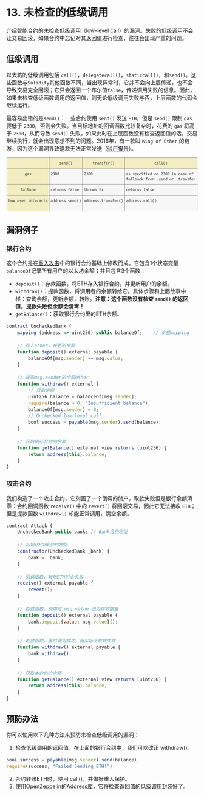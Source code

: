 # 13. 未检查的低级调用

介绍智能合约的未检查低级调用（low-level call）的漏洞。失败的低级调用不会让交易回滚，如果合约中忘记对其返回值进行检查，往往会出现严重的问题。

## 低级调用

以太坊的低级调用包括 `call()`，`delegatecall()`，`staticcall()`，和`send()`。这些函数与`Solidity`其他函数不同，当出现异常时，它并不会向上层传递，也不会导致交易完全回滚；它只会返回一个布尔值`false`，传递调用失败的信息。因此，如果未检查低级函数调用的返回值，则无论低级调用失败与否，上层函数的代码会继续运行。

最容易出错的是`send()`：一些合约使用 `send()` 发送 `ETH`，但是 `send()` 限制 `gas` 要低于 `2300`，否则会失败。当目标地址的回调函数比较复杂时，花费的 `gas` 将高于 `2300`，从而导致 `send()` 失败。如果此时在上层函数没有检查返回值的话，交易继续执行，就会出现意想不到的问题。2016年，有一款叫 `King of Ether` 的链游，因为这个漏洞导致退款无法正常发送（[验尸报告](https://www.kingoftheether.com/postmortem.html)）。

![](../../pic/solidity-4-13-1.png)

## 漏洞例子

### 银行合约

这个合约是在[重入攻击](./01.md)中的银行合约基础上修改而成。它包含1个状态变量`balanceOf`记录所有用户的以太坊余额；并且包含3个函数：

- `deposit()`：存款函数，将ETH存入银行合约，并更新用户的余额。
- `withdraw()`：提款函数，将调用者的余额转给它。具体步骤和上面故事中一样：查询余额，更新余额，转账。**注意：这个函数没有检查 `send()` 的返回值，提款失败但余额会清零！**
- `getBalance()`：获取银行合约里的ETH余额。

```js
contract UncheckedBank {
    mapping (address => uint256) public balanceOf;    // 余额mapping

    // 存入ether，并更新余额
    function deposit() external payable {
        balanceOf[msg.sender] += msg.value;
    }

    // 提取msg.sender的全部ether
    function withdraw() external {
        // 获取余额
        uint256 balance = balanceOf[msg.sender];
        require(balance > 0, "Insufficient balance");
        balanceOf[msg.sender] = 0;
        // Unchecked low-level call
        bool success = payable(msg.sender).send(balance);
    }

    // 获取银行合约的余额
    function getBalance() external view returns (uint256) {
        return address(this).balance;
    }
}
```

### 攻击合约

我们构造了一个攻击合约，它刻画了一个倒霉的储户，取款失败但是银行余额清零：合约回调函数 `receive()` 中的 `revert()` 将回滚交易，因此它无法接收 `ETH`；但是提款函数 `withdraw()` 却能正常调用，清空余额。

```js
contract Attack {
    UncheckedBank public bank; // Bank合约地址

    // 初始化Bank合约地址
    constructor(UncheckedBank _bank) {
        bank = _bank;
    }
    
    // 回调函数，转账ETH时会失败
    receive() external payable {
        revert();
    }

    // 存款函数，调用时 msg.value 设为存款数量
    function deposit() external payable {
        bank.deposit{value: msg.value}();
    }

    // 取款函数，虽然调用成功，但实际上取款失败
    function withdraw() external payable {
        bank.withdraw();
    }

    // 获取本合约的余额
    function getBalance() external view returns (uint256) {
        return address(this).balance;
    }
}
```

## 预防办法

你可以使用以下几种方法来预防未检查低级调用的漏洞：

1. 检查低级调用的返回值，在上面的银行合约中，我们可以改正 withdraw()。

```js
bool success = payable(msg.sender).send(balance);
require(success, "Failed Sending ETH!")
```

2. 合约转账ETH时，使用 call()，并做好重入保护。
3. 使用OpenZeppelin的[Address库](https://github.com/OpenZeppelin/openzeppelin-contracts/blob/master/contracts/utils/Address.sol)，它将检查返回值的低级调用封装好了。
